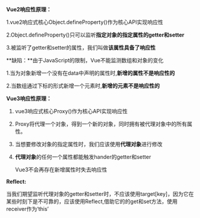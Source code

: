 **Vue2响应性原理：**

1.vue2响应式核心Object.defineProperty()作为核心API实现响应性

2.Object.defineProperty()只可以监听**指定对象的指定属性的getter和setter**

3.被监听了getter和setter的属性，我们叫做**该属性具备了响应性**

**缺陷：**由于JavaScript的限制，Vue不能监测数组和对象的变化

1.当为对象新增一个没有在data中声明的属性时,**新增的属性不是响应性的**

2.当数组通过下标的形式新增一个元素时,**新增的元素不是响应性的**


**Vue3响应性原理：**

1. vue3响应式核心Proxy()作为核心API实现响应性

2. Proxy将代理一个对象，得到一个新的对象，同时拥有被代理对象中的所有属性。

3. 当想要修改对象的指定属性时，我们应该使用**代理对象**进行修改

4. **代理对象**的任何一个属性都能触发hander的getter和setter

   Vue3不会再存在新增属性时失去响应性

**Reflect:**

当我们期望监听代理对象的getter和setter时，不应该使用target[key]，因为它在某些时刻下是不可靠的，应该使用Reflect,借助它的的get和set方法，使用receiver作为‘this’

​																																																																																																																																																																																																																																																																																																																																																																																																																																																																																																																																																																																																																																																																																																																																																																																																																																																																																																																																																																																																																																																																																																																																																																																																
